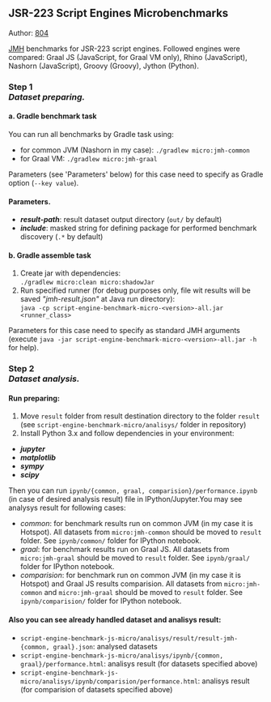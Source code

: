 ## JSR-223 Script Engines Microbenchmarks  

Author: [804](https://github.com/804)

[JMH](http://hg.openjdk.java.net/code-tools/jmh) benchmarks for JSR-223 script engines.
Followed engines were compared: Graal JS (JavaScript, for Graal VM only), Rhino (JavaScript), Nashorn (JavaScript), Groovy (Groovy), Jython (Python).

### Step 1 <br/> _Dataset preparing._ 
#### a. Gradle benchmark task
You can run all benchmarks by Gradle task using: 
 - for common JVM (Nashorn in my case): `./gradlew micro:jmh-common`
 - for Graal VM: `./gradlew micro:jmh-graal`
   
Parameters (see 'Parameters' below) for this case need to specify as Gradle option (`--key value`).

#### Parameters.
 - _**result-path**_: result dataset output directory (`out/` by default)
 - _**include**_: masked string for defining package for performed benchmark discovery (`.*` by default)
 
#### b. Gradle assemble task
1. Create jar with dependencies:  
`./gradlew micro:clean micro:shadowJar`
2. Run specified runner (for debug purposes only, file wit results will be saved _"jmh-result.json"_ at Java run directory):  
 `java -cp script-engine-benchmark-micro-<version>-all.jar <runner_class>` 

Parameters for this case need to specify as standard JMH arguments (execute `java -jar script-engine-benchmark-micro-<version>-all.jar -h` for help).

### Step 2 <br/> _Dataset analysis._ 
#### Run preparing:
1. Move `result` folder from result destination directory to the folder `result` (see `script-engine-benchmark-micro/analisys/` folder in repository)
2. Install Python 3.x and follow dependencies in your environment:
 - _**jupyter**_
 - _**matplotlib**_
 - _**sympy**_
 - _**scipy**_
 
Then you can run `ipynb/{common, graal, comparision}/performance.ipynb` (in case of desired analysis result) file in IPython/Jupyter.You may see analysys result for following cases: 
 - _common_: for benchmark results run on common JVM (in my case it is Hotspot). All datasets from `micro:jmh-common` should be moved to `result` folder. See `ipynb/common/` folder for IPython notebook.
 - _graal_: for benchmark results run on Graal JS. All datasets from `micro:jmh-graal` should be moved to `result` folder. See `ipynb/graal/` folder for IPython notebook.
 - _comparision_: for benchmark run on common JVM (in my case it is Hotspot) and Graal JS results comparision. All datasets from `micro:jmh-common` and `micro:jmh-graal` should be moved to `result` folder. See `ipynb/comparision/` folder for IPython notebook.


#### Also you can see already handled dataset and analisys result:
 - `script-engine-benchmark-js-micro/analisys/result/result-jmh-{common, graal}.json`: analysed datasets
 - `script-engine-benchmark-js-micro/analisys/ipynb/{common, graal}/performance.html`: analisys result (for datasets specified above)
 - `script-engine-benchmark-js-micro/analisys/ipynb/comparision/performance.html`: analisys result (for comparision of datasets specified above)
